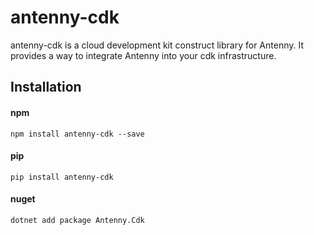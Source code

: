 # antenny-cdk

antenny-cdk is a cloud development kit construct library for Antenny. It provides a way to integrate Antenny into your cdk infrastructure.

## Installation

#### npm

```shell
npm install antenny-cdk --save
```

#### pip

```shell
pip install antenny-cdk
```

#### nuget

```shell
dotnet add package Antenny.Cdk
```
